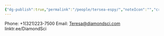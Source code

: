 ```yaml
---
{"dg-publish":true,"permalink":"/people/tersea-espy/","noteIcon":"","created":"2025-05-20T10:31:33.811-05:00"}
---
```


Phone: +1(321)223-7500
Email: Teresa@diamondsci.com
linktr.ee/DiamondSci


